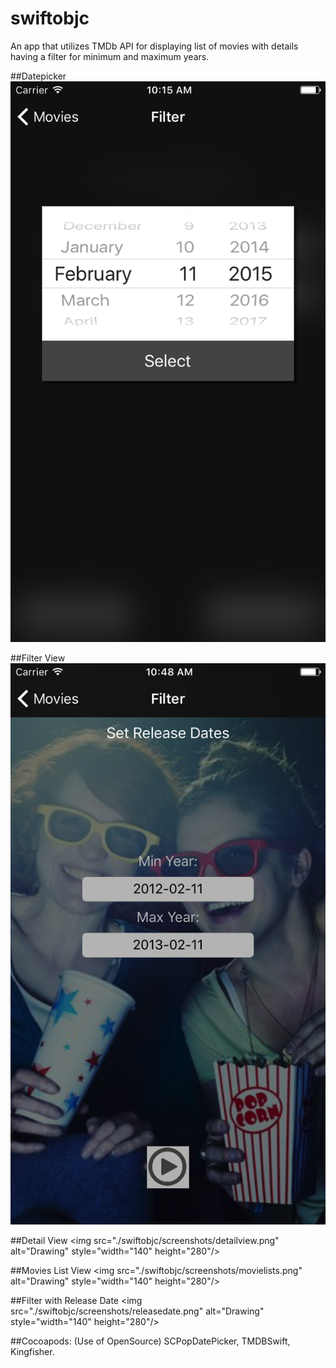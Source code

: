 # swiftobjc
An app that utilizes TMDb API for displaying list of movies with details having a filter for minimum and maximum years.

##Datepicker
<img src="./swiftobjc/screenshots/datepicker.png"/>

##Filter View
<img src="./swiftobjc/screenshots/filter.png"/>

##Detail View
<img src="./swiftobjc/screenshots/detailview.png" alt="Drawing" style="width="140" height="280"/>

##Movies List View
<img src="./swiftobjc/screenshots/movielists.png" alt="Drawing" style="width="140" height="280"/>

##Filter with Release Date
<img src="./swiftobjc/screenshots/releasedate.png" alt="Drawing" style="width="140" height="280"/>


##Cocoapods: 
(Use of OpenSource)
SCPopDatePicker,
TMDBSwift,
Kingfisher.
